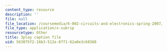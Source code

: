```yaml
---
content_type: resource
description: ''
file: null
file_location: /coursemedia/6-002-circuits-and-electronics-spring-2007/563075f216b3512e87f162a0e3c68360_V0z_f7qxLcY.vtt
file_type: application/x-subrip
resourcetype: Other
title: 3play caption file
uid: 563075f2-16b3-512e-87f1-62a0e3c68360
---
```

